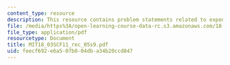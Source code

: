 ```yaml
---
content_type: resource
description: This resource contains problem statements related to exponential input.
file: /media/https%3A/open-learning-course-data-rc.s3.amazonaws.com/18-03sc-differential-equations-fall-2011/feecf692e6a507b004dba34b20ccd847_MIT18_03SCF11_rec_05s9.pdf
file_type: application/pdf
resourcetype: Document
title: MIT18_03SCF11_rec_05s9.pdf
uid: feecf692-e6a5-07b0-04db-a34b20ccd847
---
```

